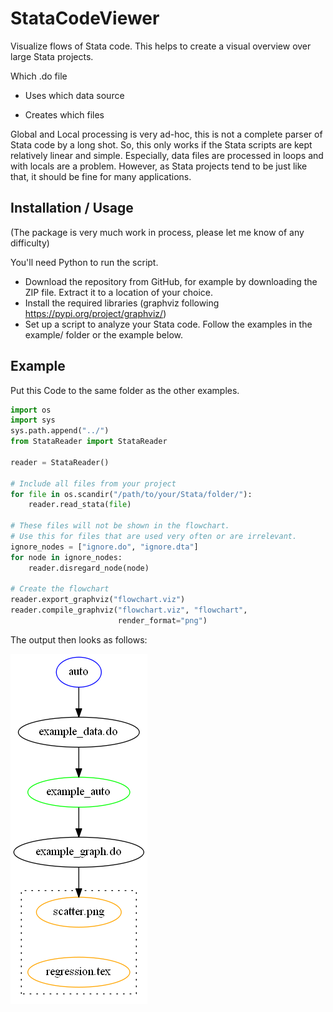 # StataCodeViewer

Visualize flows of Stata code. This helps to create a visual overview over large Stata projects.

Which .do file

* Uses which data source

* Creates which files

Global and Local processing is very ad-hoc, this is not a complete parser of Stata code by a long shot. So, this only works if the Stata scripts are kept relatively linear and simple. Especially, data files are processed in loops and with locals are a problem. However, as Stata projects tend to be just like that, it should be fine for many applications.

## Installation / Usage

(The package is very much work in process, please let me know of any difficulty)

You'll need Python to run the script.

* Download the repository from GitHub, for example by downloading the ZIP file. Extract it to a location of your choice.
* Install the required libraries (graphviz following https://pypi.org/project/graphviz/)
* Set up a script to analyze your Stata code. Follow the examples in the example/ folder or the example below.

## Example

Put this Code to the same folder as the other examples.

```python
import os
import sys
sys.path.append("../")
from StataReader import StataReader

reader = StataReader()

# Include all files from your project
for file in os.scandir("/path/to/your/Stata/folder/"):
    reader.read_stata(file)

# These files will not be shown in the flowchart.
# Use this for files that are used very often or are irrelevant.
ignore_nodes = ["ignore.do", "ignore.dta"]
for node in ignore_nodes:
    reader.disregard_node(node)

# Create the flowchart
reader.export_graphviz("flowchart.viz")
reader.compile_graphviz("flowchart.viz", "flowchart",
                        render_format="png")
```

The output then looks as follows:

![Default Flowchart Output](https://github.com/felixpoege/StataCodeViewer/blob/master/examples/flowchart.png)
